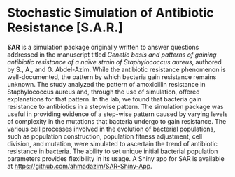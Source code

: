 
# Stochastic Simulation of Antibiotic Resistance [S.A.R.]

**SAR** is a simulation package originally written to answer questions addressed in the manuscript titled *Genetic basis and patterns of gaining antibiotic resistance of a naïve strain of Staphylococcus aureus*, authored by S., A., and G. Abdel-Azim. While the antibiotic resistance phenomenon is well-documented, the pattern by which bacteria gain resistance remains unknown. The study analyzed the pattern of amoxicillin resistance in Staphylococcus aureus and, through the use of simulation, offered explanations for that pattern. In the lab, we found that bacteria gain resistance to antibiotics in a stepwise pattern. The simulation package was useful in providing evidence of a step-wise pattern caused by varying levels of complexity in the mutations that bacteria undergo to gain resistance. The various cell processes involved in the evolution of bacterial populations, such as population construction, population fitness adjustment, cell division, and mutation, were simulated to ascertain the trend of antibiotic resistance in bacteria. The ability to set unique initial bacterial population parameters provides flexibility in its usage. A Shiny app for SAR is available at https://github.com/ahmadazim/SAR-Shiny-App.
